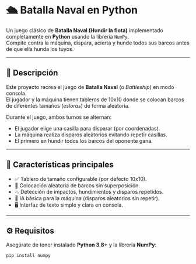 

# 🛳️ Batalla Naval en Python

Un juego clásico de **Batalla Naval (Hundir la flota)** implementado completamente en **Python** usando la librería `NumPy`.  
Compite contra la máquina, dispara, acierta y hunde todos sus barcos antes de que ella hunda los tuyos.

---

## 📜 Descripción

Este proyecto recrea el juego de **Batalla Naval** (o *Battleship*) en modo consola.  
El jugador y la máquina tienen tableros de 10x10 donde se colocan barcos de diferentes tamaños (*esloras*) de forma aleatoria.  

Durante el juego, ambos turnos se alternan:
- El jugador elige una casilla para disparar (por coordenadas).
- La máquina realiza disparos aleatorios evitando repetir casillas.
- El primero en hundir todos los barcos del oponente gana.

---

## 🧩 Características principales

- ✅ Tablero de tamaño configurable (por defecto 10x10).  
- 🚢 Colocación aleatoria de barcos sin superposición.  
- 💥 Detección de impactos, hundimientos y disparos repetidos.  
- 🧠 IA básica para la máquina (disparos aleatorios sin repetir).  
- 🖥️ Interfaz de texto simple y clara en consola.  

---

## ⚙️ Requisitos

Asegúrate de tener instalado **Python 3.8+** y la librería **NumPy**:

```bash
pip install numpy
